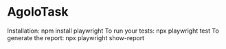 # AgoloTask

Installation: npm install playwright
To run your tests: npx playwright test
To generate the report: npx playwright show-report

